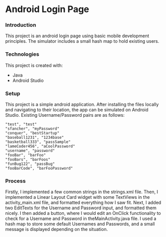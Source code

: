 # Android Login Page

### Introduction
This project is an android login page using basic mobile development principles. The simulator includes a small hash map to hold existing users.

### Technologies
This project is created with:
* Java
* Android Studio

### Setup
This project is a simple android application. After installing the files locally and navigating to their location, the app can be simulated on Android Studio.
Existing Username/Password pairs are as follows:

```
"test", "test"
"sfancher", "myPassword"
"conquer", "bestStartup"
"baseball1231", "1234base"
"basketball333", "passSample"
"lameCoder456", "aCoolPassword"
"username", "password"
"fooBar", "barFoo"
"fooBars", "barFoos"
"funBug122", "passBug"
"fooBarCode", "barFooPassword"

```

### Process
Firstly, I implemented a few common strings in the strings.xml file. Then, I implemented a Linear Layout Card widget with some TextViews in the activity_main.xml file, and formatted everything how I saw fit. Next, I added two EditTexts for the Username and Password input, and formatted them nicely. I then added a button, where I would edit an OnClick functionality to check for a Username and Password in theMainActivity.java file. I used a hash map to store some default Usernames and Passwords, and a small message is displayed depending on the situation.

